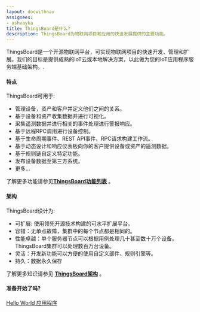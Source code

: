 ```yaml
---
layout: docwithnav
assignees:
- ashvayka
title: ThingsBoard是什么?
description: ThingsBoard为物联网项目和应用的快速发展提供的主要功能。
---
```



ThingsBoard是一个开源物联网平台，可实现物联网项目的快速开发、管理和扩展。我们的目标是提供成熟的IoT云或本地解决方案，以此做为您的IoT应用程序服务端基础架构。. 

#### 特点

ThingsBoard可用于:

 - 管理设备，资产和客户并定义他们之间的关系。
 - 基于设备和资产收集数据并进行可视化。
 - 采集遥测数据并进行相关的事件处理进行警报响应。
 - 基于远程RPC调用进行设备控制。
 - 基于生命周期事件、REST API事件、RPC请求构建工作流。
 - 基于动态设计和响应仪表板向你的客户提供设备或资产的遥测数据。  
 - 基于规则链自定义特定功能。
 - 发布设备数据至第三方系统。
 - 更多...
 
了解更多功能请参见[**ThingsBoard功能列表**](/docs/#community-edition-features) 。

#### 架构

ThingsBoard设计为:

* 可扩展: 使用领先开源技术构建的可水平扩展平台。
* 容错：无单点故障，集群中的每个节点都是相同的。
* 性能卓越：单个服务器节点可以根据用例处理几十甚至数十万个设备。ThingsBoard集群可以处理数百万台设备。
* 灵活：开发新功能可以方便的使用自定义部件、规则引擎等。
* 持久：数据永久保存

了解更多知识请参见 [**ThingsBoard架构**](/docs/reference) 。

#### 准备开始了吗?

<p><a href="/docs/getting-started-guides/helloworld" class="button">Hello World 应用程序</a></p>